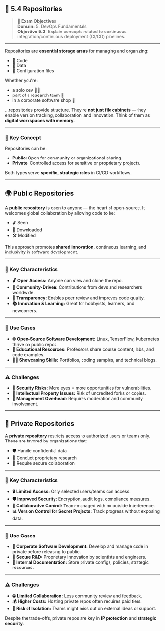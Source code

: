 ## 📁 5.4 Repositories

> **🧪 Exam Objectives**  
> **Domain:** 5. DevOps Fundamentals  
> **Objective 5.2:** Explain concepts related to continuous integration/continuous deployment (CI/CD) pipelines.

---

Repositories are **essential storage areas** for managing and organizing:
- 🔹 Code
- 🔹 Data
- 🔹 Configuration files

Whether you're:
- a solo dev 👨‍💻  
- part of a research team 🧪  
- in a corporate software shop 🏢  

…repositories provide structure. They're **not just file cabinets** — they enable version tracking, collaboration, and innovation. Think of them as **digital workspaces with memory.**

---

### 🔑 Key Concept

Repositories can be:
- **Public:** Open for community or organizational sharing.
- **Private:** Controlled access for sensitive or proprietary projects.

Both types serve **specific, strategic roles** in CI/CD workflows.

---
## 🌍 Public Repositories

A **public repository** is open to anyone — the heart of open-source. It welcomes global collaboration by allowing code to be:
- 🔓 Seen  
- 💾 Downloaded  
- 🛠️ Modified

This approach promotes **shared innovation**, continuous learning, and inclusivity in software development.

---

### 🔑 Key Characteristics

- **🔓 Open Access:** Anyone can view and clone the repo.
- **🤝 Community-Driven:** Contributions from devs and researchers worldwide.
- **🧐 Transparency:** Enables peer review and improves code quality.
- **📚 Innovation & Learning:** Great for hobbyists, learners, and newcomers.

---

### 🚀 Use Cases

- **🌐 Open-Source Software Development:** Linux, TensorFlow, Kubernetes thrive on public repos.
- **🏫 Educational Resources:** Professors share course content, labs, and code examples.
- **🧑‍💻 Showcasing Skills:** Portfolios, coding samples, and technical blogs.

---

### ⚠️ Challenges

- **🔐 Security Risks:** More eyes = more opportunities for vulnerabilities.
- **👮 Intellectual Property Issues:** Risk of uncredited forks or copies.
- **🔧 Management Overhead:** Requires moderation and community involvement.

---
## 🔐 Private Repositories

A **private repository** restricts access to authorized users or teams only. These are favored by organizations that:
- 🛡️ Handle confidential data
- 🧪 Conduct proprietary research
- 🤝 Require secure collaboration

---

### 🔑 Key Characteristics

- **🔒 Limited Access:** Only selected users/teams can access.
- **🛡️ Improved Security:** Encryption, audit logs, compliance measures.
- **👥 Collaborative Control:** Team-managed with no outside interference.
- **📊 Version Control for Secret Projects:** Track progress without exposing data.

---

### 💼 Use Cases

- **🏢 Corporate Software Development:** Develop and manage code in private before releasing to public.
- **🧬 Secure R&D:** Proprietary innovation by scientists and engineers.
- **📁 Internal Documentation:** Store private configs, policies, strategic resources.

---

### ⚠️ Challenges

- **🤐 Limited Collaboration:** Less community review and feedback.
- **💰 Higher Costs:** Hosting private repos often requires paid tiers.
- **🚪 Risk of Isolation:** Teams might miss out on external ideas or support.

Despite the trade-offs, private repos are key in **IP protection** and **strategic security**.
